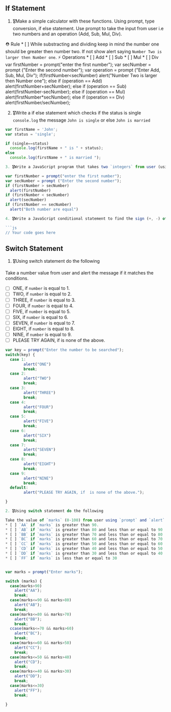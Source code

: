 ## If Statement
1.  🎖Make a simple calculator with these functions. Using prompt, type conversion, if else statement. Use prompt to take the input from user i.e two numbers and an operation (Add, Sub, Mul, Div).

  ⛑ Rule
    * [ ] While substracting and dividing keep in mind the number one should be greater then number two. If not show alert saying `Number Two is larger then Number one`.
  ⚡️ Operations
    * [ ] Add
    * [ ] Sub
    * [ ] Mul
    * [ ] Div
    var firstNumber = prompt("enter the first number");
    var secNumber = prompt ("Enter the second number");
    var operation = prompt ("Enter Add, Sub, Mul, Div");
    if(firstNumber<secNumber)
        alert("Number Two is larger then Number one");
    else if (operation == Add)
      alert(firstNumber+secNumber);
    else if (operation == Sub)
      alert(firstNumber-secNumber);
    else if (operation == Mul)
      alert(firstNumber*secNumber);
    else if (operation == Div)
      alert(firstNumber/secNumber);

2. 🎖Write a if else statement which checks if the status is single `console.log` the message `John is single` or else `John is married`
```js
var firstName = 'John';
var status = 'single';

if (single==status)
  console.log(firstName + " is " + status);
else
  console.log(firstName + " is married ");

3. 🎖Write a JavaScript program that takes two `integers` from user (using prompt) and alerts the larger number.

var firstNumber = prompt("enter the first number");
var secNumber = prompt ("Enter the second number");
if (firstNumber > secNumber)
  alert(firstNumber)
if (firstNumber < secNumber)
  alert(secNumber)
if (firstNumber == secNumber)
  alert("Both number are equal")

4. 🎖Write a JavaScript conditional statement to find the sign (+, -) of product of three numbers. Take those three numbers from user using `prompt`. Display an alert box with the specified sign.

```js
// Your code goes here
```

## Switch Statement

1. 🎖Using switch statement do the following

Take a number value from user and alert the message if it matches the conditions.
* [ ] ONE, if `number` is equal to 1.
* [ ] TWO, if `number` is equal to 2.
* [ ] THREE, if `number` is equal to 3.
* [ ] FOUR, if `number` is equal to 4.
* [ ] FIVE, if `number` is equal to 5.
* [ ] SIX, if `number` is equal to 6.
* [ ] SEVEN, if `number` is equal to 7.
* [ ] EIGHT, if `number` is equal to 8.
* [ ] NINE, if `number` is equal to 9.
* [ ] PLEASE TRY AGAIN, if  is none of the above.
```js
var key = prompt("Enter the number to be searched");
switch(key) {
  case 1:
        alert("ONE")
        break;
  case 2:
        alert("TWO")
        break;
  case 3:
        alert("THREE")
        break;
  case 4:
        alert("FOUR")
        break;
  case 5:
        alert("FIVE")
        break;
  case 6:
        alert("SIX")
        break;
  case 7:
        alert("SEVEN")
        break;
  case 8:
        alert("EIGHT")
        break;
  case 9:
        alert("NINE")
        break;
  default:
        alert("PLEASE TRY AGAIN, if  is none of the above.");

}

2. 🎖Using switch statement do the following

Take the value of `marks` (0-100) from user using `prompt` and `alert` the message (Your Grade is AA) as giver below.
* [ ] `AA` if `marks` is greater than 90.
* [ ] `AB` if `marks` is greater than 80 and less than or equal to 90
* [ ] `BB` if `marks` is greater than 70 and less than or equal to 80
* [ ] `BC` if `marks` is greater than 60 and less than or equal to 70
* [ ] `CC` if `marks` is greater than 50 and less than or equal to 60
* [ ] `CD` if `marks` is greater than 40 and less than or equal to 50
* [ ] `DD` if `marks` is greater than 30 and less than or equal to 40
* [ ] `FF` if `marks` is less than or equal to 30


var marks = prompt("Enter marks");

switch (marks) {
  case(marks>90)
    alert("AA");
    break;
  case(marks<=90 && marks>80)
    alert("AB");
    break;
  case(marks<=80 && marks>70)
    alert("BB");
    break;
  ccase(marks<=70 && marks>60)
    alert("BC");
    break;
  case(marks<=60 && marks>50)
    alert("CC");
    break;
  case(marks<=50 && marks>40)
    alert("CD");
    break;
  case(marks<=40 && marks>30)
    alert("DD");
    break;
  case(marks<=30)
    alert("FF");
    break;
  
}
